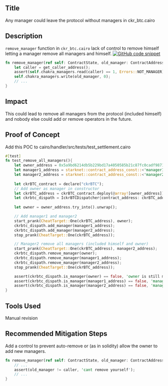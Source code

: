 ## Title
Any manager could leave the protocol without managers in ckr_btc.cairo

## Description
`remove_manager` function in `ckr_btc.cairo` lack of control to remove himself letting a manager remove all managers and himself.
[![GitHub code snippet](https://github.com/code-423n4/2024-08-chakra/blob/main/cairo/handler/src/ckr_btc.cairo#L148C1-L161C10)](https://github.com/code-423n4/2024-08-chakra/blob/main/cairo/handler/src/ckr_btc.cairo#L148C1-L161C10)
```rust
fn remove_manager(ref self: ContractState, old_manager: ContractAddress) -> bool {
    let caller = get_caller_address();
    assert(self.chakra_managers.read(caller) == 1, Errors::NOT_MANAGER);
    self.chakra_managers.write(old_manager, 0);
    // ...
}
```

## Impact
This could lead to remove all managers from the protocol (included himself) and nobody else could add or remove operators in the future.

## Proof of Concept

Add this POC to cairo/handler/src/tests/test_settlement.cairo
```rust
#[test]
fn test_remove_all_managers(){
    let owner_address = 0x5a9bd6214db5b229bd17a4050585b21c87fc0cadf9871f89a099d27ef800a40;
    let manager1_address = starknet::contract_address_const::<'manager1_address'>();
    let manager2_address = starknet::contract_address_const::<'manager2_address'>();
    
    let ckrBTC_contract = declare("ckrBTC");
    // Add owner as manager in constructor
    let ckrBTC_address = ckrBTC_contract.deploy(@array![owner_address]).unwrap();
    let ckrbtc_dispath = IckrBTCDispatcher{contract_address: ckrBTC_address};
    
    let owner = owner_address.try_into().unwrap();

    // Add manager1 and manager2
    start_prank(CheatTarget::One(ckrBTC_address), owner);
    ckrbtc_dispath.add_manager(manager1_address);
    ckrbtc_dispath.add_manager(manager2_address);
    stop_prank(CheatTarget::One(ckrBTC_address));

    // Manager2 remove all managers (included himself and owner)
    start_prank(CheatTarget::One(ckrBTC_address), manager2_address);
    ckrbtc_dispath.remove_manager(owner);
    ckrbtc_dispath.remove_manager(manager1_address);
    ckrbtc_dispath.remove_manager(manager2_address);
    stop_prank(CheatTarget::One(ckrBTC_address));

    assert(ckrbtc_dispath.is_manager(owner) == false, 'owner is still manager');
    assert(ckrbtc_dispath.is_manager(manager1_address) == false, 'manager1 is still manager');
    assert(ckrbtc_dispath.is_manager(manager2_address) == false, 'manager2 is still manager');
}
```

## Tools Used
Manual revision

## Recommended Mitigation Steps
Add a control to prevent auto-remove or (as in solidity) allow the owner to add new managers.
```rust
fn remove_manager(ref self: ContractState, old_manager: ContractAddress) -> bool {
    // ...
    assert(old_manager != caller, 'cant remove yourself');
    // ...
}
```
